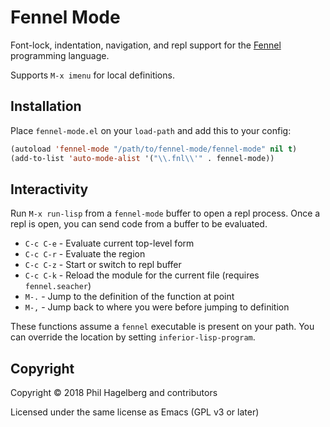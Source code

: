 # Fennel Mode

Font-lock, indentation, navigation, and repl support for the
[Fennel](https://github.com/bakpakin/Fennel) programming language.

Supports `M-x imenu` for local definitions.

## Installation

Place `fennel-mode.el` on your `load-path` and add this to your config:

```lisp
(autoload 'fennel-mode "/path/to/fennel-mode/fennel-mode" nil t)
(add-to-list 'auto-mode-alist '("\\.fnl\\'" . fennel-mode))
```

## Interactivity

Run `M-x run-lisp` from a `fennel-mode` buffer to open a repl
process. Once a repl is open, you can send code from a buffer to be
evaluated.

* `C-c C-e` - Evaluate current top-level form
* `C-c C-r` - Evaluate the region
* `C-c C-z` - Start or switch to repl buffer
* `C-c C-k` - Reload the module for the current file (requires `fennel.seacher`)
* `M-.`     - Jump to the definition of the function at point
* `M-,`     - Jump back to where you were before jumping to definition

These functions assume a `fennel` executable is present on your
path. You can override the location by setting `inferior-lisp-program`.

## Copyright

Copyright © 2018 Phil Hagelberg and contributors

Licensed under the same license as Emacs (GPL v3 or later)

